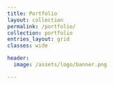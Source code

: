 ```yaml
---
title: Portfolio
layout: collection
permalink: /portfolio/
collection: portfolio
entries_layout: grid
classes: wide

header:
  image: /assets/logo/banner.png

---
```


